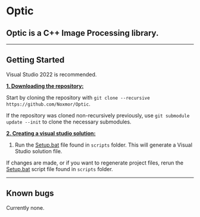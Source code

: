 # Optic

## Optic is a C++ Image Processing library.

***

## Getting Started
Visual Studio 2022 is recommended.

<ins>**1. Downloading the repository:**</ins>

Start by cloning the repository with `git clone --recursive https://github.com/Noxmor/Optic`.

If the repository was cloned non-recursively previously, use `git submodule update --init` to clone the necessary submodules.

<ins>**2. Creating a visual studio solution:**</ins>

1. Run the [Setup.bat](https://github.com/Noxmor/Optic/blob/master/scripts/Setup.bat) file found in `scripts` folder. This will generate a Visual Studio solution file.

If changes are made, or if you want to regenerate project files, rerun the [Setup.bat](https://github.com/Noxmor/Optic/blob/master/scripts/Setup.bat) script file found in `scripts` folder.

***

## Known bugs
Currently none.

